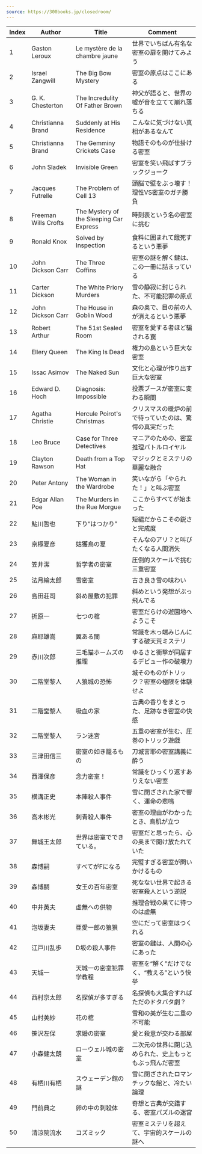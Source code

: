 ```yaml
---
source: https://300books.jp/closedroom/
---
```


| Index | Author               | Title                                   | Comment                      |
| ----- | -------------------- | --------------------------------------- | ---------------------------- |
| 1     | Gaston Leroux        | Le mystère de la chambre jaune          | 世界でいちばん有名な密室の扉を開けてみよう        |
| 2     | Israel Zangwill      | The Big Bow Mystery                     | 密室の原点はここにある                  |
| 3     | G. K. Chesterton     | The Incredulity Of Father Brown         | 神父が語ると、世界の嘘が音を立てて崩れ落ちる       |
| 4     | Christianna Brand    | Suddenly at His Residence               | こんなに気づけない真相があるなんて            |
| 5     | Christianna Brand    | The Gemminy Crickets Case               | 物語そのものが仕掛ける密室                |
| 6     | John Sladek          | Invisible Green                         | 密室を笑い飛ばすブラックジョーク             |
| 7     | Jacques Futrelle     | The Problem of Cell 13                  | 頭脳で壁をぶっ壊す！理性VS密室のガチ勝負        |
| 8     | Freeman Wills Crofts | The Mystery of the Sleeping Car Express | 時刻表という名の密室に挑む                |
| 9     | Ronald Knox          | Solved by Inspection                    | 食料に囲まれて餓死するという悪夢             |
| 10    | John Dickson Carr    | The Three Coffins                       | 密室の謎を解く鍵は、この一冊に詰まっている        |
| 11    | Carter Dickson       | The White Priory Murders                | 雪の静寂に封じられた、不可能犯罪の原点          |
| 12    | John Dickson Carr    | The House in Goblin Wood                | 森の奥で、目の前の人が消えるという悪夢          |
| 13    | Robert Arthur        | The 51st Sealed Room                    | 密室を愛する者ほど騙される罠               |
| 14    | Ellery Queen         | The King Is Dead                        | 権力の島という巨大な密室                 |
| 15    | Issac Asimov         | The Naked Sun                           | 文化と心理が作り出す巨大な密室              |
| 16    | Edward D. Hoch       | Diagnosis: Impossible                   | 投票ブースが密室に変わる瞬間               |
| 17    | Agatha Christie      | Hercule Poirot's Christmas              | クリスマスの暖炉の前で待っていたのは、驚愕の真実だった  |
| 18    | Leo Bruce            | Case for Three Detectives               | マニアのための、密室推理バトルロイヤル          |
| 19    | Clayton Rawson       | Death from a Top Hat                    | マジックとミステリの華麗な融合              |
| 20    | Peter Antony         | The Woman in the Wardrobe               | 笑いながら「やられた！」と叫ぶ密室            |
| 21    | Edgar Allan Poe      | The Murders in the Rue Morgue           | ここからすべてが始まった                 |
| 22    | 鮎川哲也                 | 下り“はつかり”                                | 短編だからこその鋭さと完成度               |
| 23    | 京極夏彦                 | 姑獲鳥の夏                                   | そんなのアリ？と叫びたくなる人間消失           |
| 24    | 笠井潔                  | 哲学者の密室                                  | 圧倒的スケールで挑む三重密室               |
| 25    | 法月綸太郎                | 雪密室                                     | 古き良き雪の味わい                    |
| 26    | 島田荘司                 | 斜め屋敷の犯罪                                 | 斜めという発想がぶっ飛んでる               |
| 27    | 折原一                  | 七つの棺                                    | 密室だらけの遊園地へようこそ               |
| 28    | 麻耶雄嵩                 | 翼ある闇                                    | 常識を木っ端みじんにする破天荒ミステリ          |
| 29    | 赤川次郎                 | 三毛猫ホームズの推理                              | ゆるさと衝撃が同居するデビュー作の破壊力         |
| 30    | 二階堂黎人                | 人狼城の恐怖                                  | 城そのものがトリック？密室の極限を体験せよ        |
| 31    | 二階堂黎人                | 吸血の家                                    | 古典の香りをまとった、足跡なき密室の快感         |
| 32    | 二階堂黎人                | ラン迷宮                                    | 五重の密室が生む、圧巻のトリック遊戯           |
| 33    | 三津田信三                | 密室の如き籠るもの                               | 刀城言耶の密室講義に酔う                 |
| 34    | 西澤保彦                 | 念力密室！                                   | 常識をひっくり返すありえない密室             |
| 35    | 横溝正史                 | 本陣殺人事件                                  | 雪に閉ざされた家で響く、運命の悲鳴            |
| 36    | 高木彬光                 | 刺青殺人事件                                  | 密室の理由がわかったとき、鳥肌が立つ           |
| 37    | 舞城王太郎                | 世界は密室でできている。                            | 密室だと思ったら、心の奥まで開け放たれていた       |
| 38    | 森博嗣                  | すべてがFになる                                | 完璧すぎる密室が問いかけるもの              |
| 39    | 森博嗣                  | 女王の百年密室                                 | 死なない世界で起きる密室殺人という逆説          |
| 40    | 中井英夫                 | 虚無への供物                                  | 推理合戦の果てに待つのは虚無               |
| 41    | 泡坂妻夫                 | 亜愛一郎の狼狽                                 | 空にだって密室はつくれる                 |
| 42    | 江戸川乱歩                | D坂の殺人事件                                 | 密室の鍵は、人間の心にあった               |
| 43    | 天城一                  | 天城一の密室犯罪学教程                             | 密室を“解く”だけでなく、“教える”という快挙      |
| 44    | 西村京太郎                | 名探偵が多すぎる                                | 名探偵も大集合すればただのドタバタ劇？          |
| 45    | 山村美紗                 | 花の棺                                     | 雪和の美が生む二重の不可能                |
| 46    | 笹沢左保                 | 求婚の密室                                   | 愛と殺意が交わる部屋                   |
| 47    | 小森健太朗                | ローウェル城の密室                               | 二次元の世界に閉じ込められた、史上もっともぶっ飛んだ密室 |
| 48    | 有栖川有栖                | スウェーデン館の謎                               | 雪に閉ざされたロマンチックな館と、冷たい論理       |
| 49    | 門前典之                 | 卵の中の刺殺体                                 | 奇想と古典が交錯する、密室パズルの迷宮          |
| 50    | 清涼院流水                | コズミック                                   | 密室ミステリを超えて、宇宙的スケールの謎へ        |

